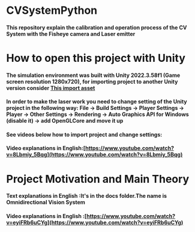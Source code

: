 # CVSystemPython
#### This repository explain the calibration and operation process of the CV System with the Fisheye camera and Laser emitter
# How to open this project with Unity
#### The simulation environment was built with Unity 2022.3.58f1 (Game screen resolution 1280x720), for importing project to another Unity version consider [This import asset](https://github.com/glowing-zt/CVSystemPython/blob/main/sv_syst_unityasset.unitypackage)
#### In order to make the laser work you need to change setting of the Unity project in the following way: File -> Build Settings -> Player Settings -> Player -> Other Settings -> Rendering -> Auto Graphics API for Windows (disable it) -> add OpenGLCore and move it up
#### See videos below how to import project and change settings:  
#### Video explanations in English:[https://www.youtube.com/watch?v=8Lbmiy_5Bqg](https://www.youtube.com/watch?v=8Lbmiy_5Bqg)
# Project Motivation and Main Theory
#### Text explanations in English :It's in the docs folder.The name is Omnidirectional Vision System                                                               
#### Video explanations in English :[https://www.youtube.com/watch?v=eyiFRb6uCYg](https://www.youtube.com/watch?v=eyiFRb6uCYg)
